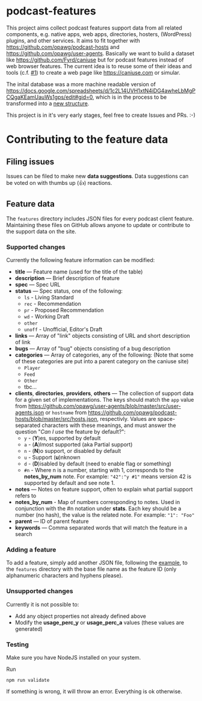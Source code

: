 # podcast-features

This project aims collect podcast features support data from all related components, e.g. native apps, web apps, directories, hosters, (WordPress) plugins, and other services. It aims to fit together with https://github.com/opawg/podcast-hosts and https://github.com/opawg/user-agents. Basically we want to build a dataset like https://github.com/Fyrd/caniuse but for podcast features instead of web browser features. The current idea is to reuse some of their ideas and tools (c.f. [#1](https://github.com/saerdnaer/podcast-clients/issues/1)) to create a web page like https://caniuse.com or simular.


The inital database was a more machine readable version of https://docs.google.com/spreadsheets/d/1c2L14UVH1xtN4iDG4awheLbMgPCQgaKEamUauWs1gps/edit#gid=0, which is in the process to be transformed into a [new structure](https://github.com/saerdnaer/podcast-clients/blob/main/features/sample-feature.json).

This project is in it's very early stages, feel free to create Issues and PRs. :-)


# Contributing to the feature data

## Filing issues

Issues can be filed to make new **data suggestions**. Data suggestions can be voted on with thumbs up (👍) reactions.

## Feature data

The `features` directory includes JSON files for every podcast client feature. Maintaining these files on GitHub allows anyone to update or contribute to the support data on the site.

### Supported changes

Currently the following feature information can be modified:
* **title** — Feature name (used for the title of the table)
* **description** — Brief description of feature
* **spec** — Spec URL
* **status** — Spec status, one of the following:
	* `ls` - Living Standard
	* `rec` - Recommendation
	* `pr` - Proposed Recommendation
	* `wd` - Working Draft
	* `other`
	* `unoff` - Unofficial, Editor's Draft
* **links** — Array of "link" objects consisting of URL and short description of link
* **bugs** — Array of "bug" objects consisting of a bug description
* **categories** — Array of categories, any of the following:	(Note that some of these categories are put into a parent category on the caniuse site)
	* `Player`
	* `Feed`
	* `Other`
	* tbc...
* **clients**, **directories**, **providers**, **others** — The collection of support data for a given set of implementations. The keys should match the `app` value from https://github.com/opawg/user-agents/blob/master/src/user-agents.json or `hostname` from https://github.com/opawg/podcast-hosts/blob/master/src/hosts.json, respectivly. Values are space-separated characters with these meanings, and must answer the question "*Can I use* the feature by default?":
	* `y` - (**Y**)es, supported by default
	* `a` - (**A**)lmost supported (aka Partial support)
	* `n` - (**N**)o support, or disabled by default
	* `u` - Support (**u**)nknown
	* `d` - (**D**)isabled by default (need to enable flag or something)
	* `#n` - Where n is a number, starting with 1, corresponds to the **notes_by_num** note.  For example: `"42":"y #1"` means version 42 is supported by default and see note 1.
* **notes** — Notes on feature support, often to explain what partial support refers to
* **notes_by_num** - Map of numbers corresponding to notes. Used in conjunction with the #n notation under **stats**. Each key should be a number (no hash), the value is the related note. For example: `"1": "Foo"`
* **parent** — ID of parent feature
* **keywords** — Comma separated words that will match the feature in a search

### Adding a feature

To add a feature, simply add another JSON file, following the [example](/features/sample-feature.json), to the `features` directory with the base file name as the feature ID (only alphanumeric characters and hyphens please).


### Unsupported changes

Currently it is not possible to:
* Add any object properties not already defined above
* Modify the **usage\_perc\_y** or **usage\_perc\_a** values (these values are generated)

### Testing
Make sure you have NodeJS installed on your system.

Run

`npm run validate`

If something is wrong, it will throw an error.
Everything is ok otherwise.

